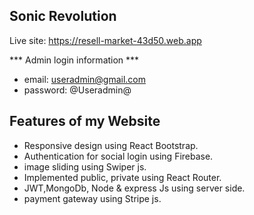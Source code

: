 ## Sonic Revolution
Live site: https://resell-market-43d50.web.app

*** Admin login information ***
* email: useradmin@gmail.com
* password: @Useradmin@

## Features of my Website

* Responsive design using React Bootstrap. 
* Authentication for social login using Firebase. 
* image sliding using Swiper js.
* Implemented public, private using React Router.
* JWT,MongoDb, Node & express Js using server side.
* payment gateway using Stripe js.
